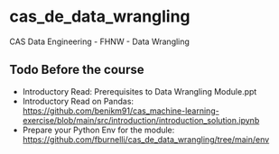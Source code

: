 # cas_de_data_wrangling
CAS Data Engineering - FHNW - Data Wrangling
## Todo Before the course
- Introductory Read: Prerequisites to Data Wrangling Module.ppt
- Introductory Read on Pandas: https://github.com/benikm91/cas_machine-learning-exercise/blob/main/src/introduction/introduction_solution.ipynb
- Prepare your Python Env for the module: https://github.com/fburnelli/cas_de_data_wrangling/tree/main/env
